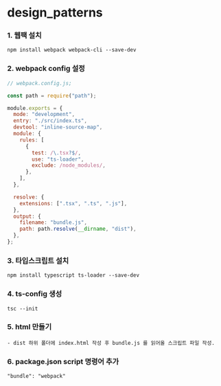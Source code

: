 # design_patterns

### 1. 웹팩 설치

```
npm install webpack webpack-cli --save-dev
```

### 2. webpack config 설정

```javascript
// webpack.config.js;

const path = require("path");

module.exports = {
  mode: "development",
  entry: "./src/index.ts",
  devtool: "inline-source-map",
  module: {
    rules: [
      {
        test: /\.tsx?$/,
        use: "ts-loader",
        exclude: /node_modules/,
      },
    ],
  },

  resolve: {
    extensions: [".tsx", ".ts", ".js"],
  },
  output: {
    filename: "bundle.js",
    path: path.resolve(__dirname, "dist"),
  },
};
```

### 3. 타입스크립트 설치

```
npm install typescript ts-loader --save-dev
```

### 4. ts-config 생성

```
tsc --init
```

### 5. html 만들기

```
- dist 하위 폴더에 index.html 작성 후 bundle.js 를 읽어올 스크립트 파일 작성.
```

### 6. package.json script 명령어 추가

```
"bundle": "webpack"
```
